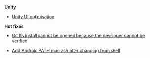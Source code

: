 
**Unity**

 - [Unity UI optimisation](https://dieghobonilla.github.io/blog/unity/unity-ui-optimisation) 

**Hot fixes**

 -  [Git lfs install cannot be opened because the developer cannot be verified](https://dieghobonilla.github.io/blog/hot-fixes/git-lfs-install-cannot-be-opened-because-the-developer-cannot-be-verified-git-lfs-died-of-signal-9)
  
 - [Add Android PATH mac zsh after changing from shell](https://dieghobonilla.github.io/blog/hot-fixes/add-android-path-mac-zsh-after-changing-from-shell)
